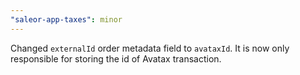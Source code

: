 ```yaml
---
"saleor-app-taxes": minor
---
```


Changed `externalId` order metadata field to `avataxId`. It is now only responsible for storing the id of Avatax transaction.
